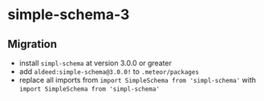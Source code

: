 # simple-schema-3

## Migration

- install `simpl-schema` at version 3.0.0 or greater
- add `aldeed:simple-schema@3.0.0!` to `.meteor/packages`
- replace all imports from `import SimpleSchema from 'simpl-schema'` with `import SimpleSchema from 'simpl-schema'`
